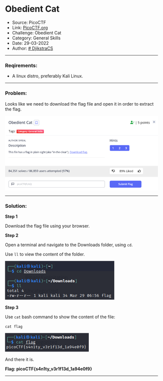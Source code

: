 # **Obedient Cat**
* Source: PicoCTF 
* Link: [PicoCTF.org](https://picoctf.org/)
* Challenge:  Obedient Cat
* Category: General Skills
* Date: 29-03-2022
* Author: [# DjikstraCS](https://github.com/DjikstraCS)

---

### **Reqirements:**
* A linux distro, preferably Kali Linux.

---

### **Problem:**
Looks like we need to download the flag file and open it in order to extract the flag.

![](./attachments/Pasted%20image%2020220329124831.png)


---

### **Solution:**

**Step 1**

Download the flag file using your browser.

**Step 2**

Open a terminal and navigate to the Downloads folder, using `cd`.

Use `ll` to view the content of the folder.

![](./attachments/Pasted%20image%2020220329130407.png)

**Step 3**

Use `cat` bash command to show the content of the file:

`cat flag`

![](./attachments/Pasted%20image%2020220329130444.png)

And there it is.

**Flag: picoCTF{s4n1ty_v3r1f13d_1a94e0f9}**


---
